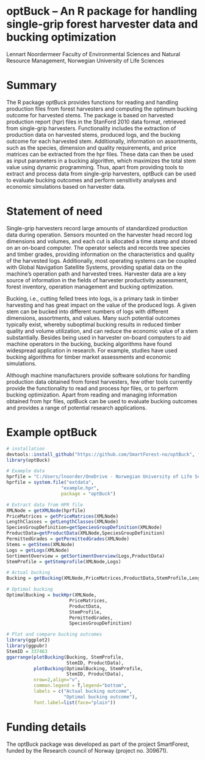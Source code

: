# optBuck – An R package for handling single-grip forest harvester data and bucking optimization
Lennart Noordermeer 
Faculty of Environmental Sciences and Natural Resource Management, Norwegian University of Life Sciences

# Summary

The R package optBuck provides functions for reading and handling production files from forest harvesters and computing the optimum bucking outcome for harvested stems. The package is based on harvested production report (hpr) files in the StanFord 2010 data format, retrieved from single-grip harvesters. Functionality includes the extraction of production data on harvested stems, produced logs, and the bucking outcome for each harvested stem. Additionally, information on assortments, such as the species, dimension and quality requirements, and price matrices can be extracted from the hpr files. These data can then be used as input parameters in a bucking algorithm, which maximizes the total stem value using dynamic programming. Thus, apart from providing tools to extract and process data from single-grip harvesters, optBuck can be used to evaluate bucking outcomes and perform sensitivity analyses and economic simulations based on harvester data.

# Statement of need

Single-grip harvesters record large amounts of standardized production data during operation. Sensors mounted on the harvester head record log dimensions and volumes, and each cut is allocated a time stamp and stored on an on-board computer. The operator selects and records tree species and timber grades, providing information on the characteristics and quality of the harvested logs. Additionally, most operating systems can be coupled with Global Navigation Satellite Systems, providing spatial data on the machine’s operation path and harvested trees. Harvester data are a key source of information in the fields of harvester productivity assessment, forest inventory, operation management and bucking optimization.   

Bucking, i.e., cutting felled trees into logs, is a primary task in timber harvesting and has great impact on the value of the produced logs. A given stem can be bucked into different numbers of logs with different dimensions, assortments, and values. Many such potential outcomes typically exist, whereby suboptimal bucking results in reduced timber quality and volume utilization, and can reduce the economic value of a stem substantially. Besides being used in harvester on-board computers to aid machine operators in the bucking, bucking algorithms have found widespread application in research. For example, studies have used bucking algorithms for timber market assessments and economic simulations.   

Although machine manufacturers provide software solutions for handling production data obtained from forest harvesters, few other tools currently provide the functionality to read and process hpr files, or to perform bucking optimization. Apart from reading and managing information obtained from hpr files, optBuck can be used to evaluate bucking outcomes and provides a range of potential research applications.


# Example optBuck
```r
# installation
devtools::install_github("https://github.com/SmartForest-no/optBuck", force = T)
library(optBuck)

# Example data
hprfile = "C:/Users/lnoorder/OneDrive - Norwegian University of Life Sciences/Documents/Postdoc/SFI/Task6.5_OptBuck/optBuck/data/Ringsaker_example/9313032728_20230619_110200.hpr"
hprfile = system.file("extdata",
                    "example.hpr",
                    package = "optBuck")

# Extract data from HPR file
XMLNode = getXMLNode(hprfile)
PriceMatrices = getPriceMatrices(XMLNode)
LengthClasses = getLengthClasses(XMLNode)
SpeciesGroupDefinition=getSpeciesGroupDefinition(XMLNode)
ProductData=getProductData(XMLNode,SpeciesGroupDefinition)
PermittedGrades = getPermittedGrades(XMLNode)
Stems = getStems(XMLNode)
Logs = getLogs(XMLNode)
SortimentOverview = getSortimentOverview(Logs,ProductData)
StemProfile = getStemprofile(XMLNode,Logs)

# Actual bucking
Bucking = getBucking(XMLNode,PriceMatrices,ProductData,StemProfile,LengthClasses)

# Optimal bucking
OptimalBucking = buckHpr(XMLNode,
                       PriceMatrices,
                       ProductData,
                       StemProfile,
                       PermittedGrades,
                       SpeciesGroupDefinition)

# Plot and compare bucking outcomes
library(ggplot2)
library(ggpubr)
StemID = 337463
ggarrange(plotBucking(Bucking, StemProfile,
                      StemID, ProductData),
          plotBucking(OptimalBucking, StemProfile,
                      StemID, ProductData),
          nrow=2,align="v",
          common.legend = T,legend="bottom",
          labels = c("Actual bucking outcome",
                     "Optimal bucking outcome"),
          font.label=list(face="plain"))
```
# Funding details

The optBuck package was developed as part of the project SmartForest, funded by the Research council of Norway (project no. 309671). 
